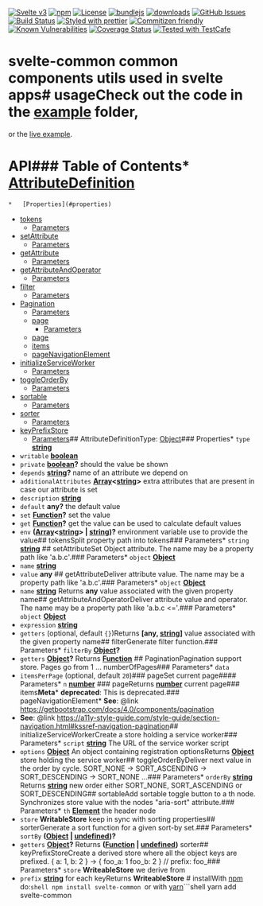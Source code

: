 [![Svelte v3](https://img.shields.io/badge/svelte-v3-orange.svg)](https://svelte.dev)
[![npm](https://img.shields.io/npm/v/svelte-common.svg)](https://www.npmjs.com/package/svelte-common)
[![License](https://img.shields.io/badge/License-BSD%203--Clause-blue.svg)](https://opensource.org/licenses/BSD-3-Clause)
[![bundlejs](https://deno.bundlejs.com/?q=svelte-common\&badge=detailed)](https://bundlejs.com/?q=svelte-common)
[![downloads](http://img.shields.io/npm/dm/svelte-common.svg?style=flat-square)](https://npmjs.org/package/svelte-common)
[![GitHub Issues](https://img.shields.io/github/issues/arlac77/svelte-common.svg?style=flat-square)](https://github.com/arlac77/svelte-common/issues)
[![Build Status](https://img.shields.io/endpoint.svg?url=https%3A%2F%2Factions-badge.atrox.dev%2Farlac77%2Fsvelte-common%2Fbadge\&style=flat)](https://actions-badge.atrox.dev/arlac77/svelte-common/goto)
[![Styled with prettier](https://img.shields.io/badge/styled_with-prettier-ff69b4.svg)](https://github.com/prettier/prettier)
[![Commitizen friendly](https://img.shields.io/badge/commitizen-friendly-brightgreen.svg)](http://commitizen.github.io/cz-cli/)
[![Known Vulnerabilities](https://snyk.io/test/github/arlac77/svelte-common/badge.svg)](https://snyk.io/test/github/arlac77/svelte-common)
[![Coverage Status](https://coveralls.io/repos/arlac77/svelte-common/badge.svg)](https://coveralls.io/github/arlac77/svelte-common)
[![Tested with TestCafe](https://img.shields.io/badge/tested%20with-TestCafe-2fa4cf.svg)](https://github.com/DevExpress/testcafe)
# svelte-common common components utils used in svelte apps# usageCheck out the code in the [example](/example) folder,
or the [live example](https://arlac77.github.io/components/svelte-common/example/index.html).


# API<!-- Generated by documentation.js. Update this documentation by updating the source code. -->### Table of Contents*   [AttributeDefinition](#attributedefinition)
    *   [Properties](#properties)
*   [tokens](#tokens)
    *   [Parameters](#parameters)
*   [setAttribute](#setattribute)
    *   [Parameters](#parameters-1)
*   [getAttribute](#getattribute)
    *   [Parameters](#parameters-2)
*   [getAttributeAndOperator](#getattributeandoperator)
    *   [Parameters](#parameters-3)
*   [filter](#filter)
    *   [Parameters](#parameters-4)
*   [Pagination](#pagination)
    *   [Parameters](#parameters-5)
    *   [page](#page)
        *   [Parameters](#parameters-6)
    *   [page](#page-1)
    *   [items](#items)
    *   [pageNavigationElement](#pagenavigationelement)
*   [initializeServiceWorker](#initializeserviceworker)
    *   [Parameters](#parameters-7)
*   [toggleOrderBy](#toggleorderby)
    *   [Parameters](#parameters-8)
*   [sortable](#sortable)
    *   [Parameters](#parameters-9)
*   [sorter](#sorter)
    *   [Parameters](#parameters-10)
*   [keyPrefixStore](#keyprefixstore)
    *   [Parameters](#parameters-11)## AttributeDefinitionType: [Object](https://developer.mozilla.org/docs/Web/JavaScript/Reference/Global_Objects/Object)### Properties*   `type` **[string](https://developer.mozilla.org/docs/Web/JavaScript/Reference/Global_Objects/String)**&#x20;
*   `writable` **[boolean](https://developer.mozilla.org/docs/Web/JavaScript/Reference/Global_Objects/Boolean)**&#x20;
*   `private` **[boolean](https://developer.mozilla.org/docs/Web/JavaScript/Reference/Global_Objects/Boolean)?** should the value be shown
*   `depends` **[string](https://developer.mozilla.org/docs/Web/JavaScript/Reference/Global_Objects/String)?** name of an attribute we depend on
*   `additionalAttributes` **[Array](https://developer.mozilla.org/docs/Web/JavaScript/Reference/Global_Objects/Array)<[string](https://developer.mozilla.org/docs/Web/JavaScript/Reference/Global_Objects/String)>** extra attributes that are present in case our attribute is set
*   `description` **[string](https://developer.mozilla.org/docs/Web/JavaScript/Reference/Global_Objects/String)**&#x20;
*   `default` **any?** the default value
*   `set` **[Function](https://developer.mozilla.org/docs/Web/JavaScript/Reference/Statements/function)?** set the value
*   `get` **[Function](https://developer.mozilla.org/docs/Web/JavaScript/Reference/Statements/function)?** get the value can be used to calculate default values
*   `env` **([Array](https://developer.mozilla.org/docs/Web/JavaScript/Reference/Global_Objects/Array)<[string](https://developer.mozilla.org/docs/Web/JavaScript/Reference/Global_Objects/String)> | [string](https://developer.mozilla.org/docs/Web/JavaScript/Reference/Global_Objects/String))?** environment variable use to provide the value## tokensSplit property path into tokens### Parameters*   `string` **[string](https://developer.mozilla.org/docs/Web/JavaScript/Reference/Global_Objects/String)**&#x20;## setAttributeSet Object attribute.
The name may be a property path like 'a.b.c'.### Parameters*   `object` **[Object](https://developer.mozilla.org/docs/Web/JavaScript/Reference/Global_Objects/Object)**&#x20;
*   `name` **[string](https://developer.mozilla.org/docs/Web/JavaScript/Reference/Global_Objects/String)**&#x20;
*   `value` **any**&#x20;## getAttributeDeliver attribute value.
The name may be a property path like 'a.b.c'.### Parameters*   `object` **[Object](https://developer.mozilla.org/docs/Web/JavaScript/Reference/Global_Objects/Object)**&#x20;
*   `name` **[string](https://developer.mozilla.org/docs/Web/JavaScript/Reference/Global_Objects/String)**&#x20;Returns **any** value associated with the given property name## getAttributeAndOperatorDeliver attribute value and operator.
The name may be a property path like 'a.b.c <='.### Parameters*   `object` **[Object](https://developer.mozilla.org/docs/Web/JavaScript/Reference/Global_Objects/Object)**&#x20;
*   `expression` **[string](https://developer.mozilla.org/docs/Web/JavaScript/Reference/Global_Objects/String)**&#x20;
*   `getters`   (optional, default `{}`)Returns **\[any, [string](https://developer.mozilla.org/docs/Web/JavaScript/Reference/Global_Objects/String)]** value associated with the given property name## filterGenerate filter function.### Parameters*   `filterBy` **[Object](https://developer.mozilla.org/docs/Web/JavaScript/Reference/Global_Objects/Object)?**&#x20;
*   `getters` **[Object](https://developer.mozilla.org/docs/Web/JavaScript/Reference/Global_Objects/Object)?**&#x20;Returns **[Function](https://developer.mozilla.org/docs/Web/JavaScript/Reference/Statements/function)** ## PaginationPagination support store.
Pages go from 1 ... numberOfPages### Parameters*   `data` &#x20;
*   `itemsPerPage`   (optional, default `20`)### pageSet current page#### Parameters*   `n` **[number](https://developer.mozilla.org/docs/Web/JavaScript/Reference/Global_Objects/Number)**&#x20;### pageReturns **[number](https://developer.mozilla.org/docs/Web/JavaScript/Reference/Global_Objects/Number)** current page### items**Meta***   **deprecated**: This is deprecated.### pageNavigationElement*   **See**: @link <https://getbootstrap.com/docs/4.0/components/pagination>
*   **See**: @link <https://a11y-style-guide.com/style-guide/section-navigation.html#kssref-navigation-pagination>## initializeServiceWorkerCreate a store holding a service worker### Parameters*   `script` **[string](https://developer.mozilla.org/docs/Web/JavaScript/Reference/Global_Objects/String)** The URL of the service worker script
*   `options` **[Object](https://developer.mozilla.org/docs/Web/JavaScript/Reference/Global_Objects/Object)** An object containing registration optionsReturns **[Object](https://developer.mozilla.org/docs/Web/JavaScript/Reference/Global_Objects/Object)** store holding the service worker## toggleOrderByDeliver next value in the order by cycle.
SORT\_NONE -> SORT\_ASCENDING -> SORT\_DESCENDING -> SORT\_NONE ...### Parameters*   `orderBy` **[string](https://developer.mozilla.org/docs/Web/JavaScript/Reference/Global_Objects/String)**&#x20;Returns **[string](https://developer.mozilla.org/docs/Web/JavaScript/Reference/Global_Objects/String)** new order either SORT\_NONE, SORT\_ASCENDING or SORT\_DESCENDING## sortableAdd sortable toggle button to a th node.
Synchronizes store value with the nodes "aria-sort" attribute.### Parameters*   `th` **[Element](https://developer.mozilla.org/docs/Web/API/Element)** the header node
*   `store` **WritableStore** keep in sync with sorting properties## sorterGenerate a sort function for a given sort-by set.### Parameters*   `sortBy` **([Object](https://developer.mozilla.org/docs/Web/JavaScript/Reference/Global_Objects/Object) | [undefined](https://developer.mozilla.org/docs/Web/JavaScript/Reference/Global_Objects/undefined))?**&#x20;
*   `getters` **[Object](https://developer.mozilla.org/docs/Web/JavaScript/Reference/Global_Objects/Object)?**&#x20;Returns **([Function](https://developer.mozilla.org/docs/Web/JavaScript/Reference/Statements/function) | [undefined](https://developer.mozilla.org/docs/Web/JavaScript/Reference/Global_Objects/undefined))** sorter## keyPrefixStoreCreate a derived store where all the object keys are prefixed.    { a: 1, b: 2 } -> { foo_a: 1 foo_b: 2 } // prefix: foo_### Parameters*   `store` **WriteableStore** we derive from
*   `prefix` **[string](https://developer.mozilla.org/docs/Web/JavaScript/Reference/Global_Objects/String)** for each keyReturns **WriteableStore** # installWith [npm](http://npmjs.org) do:```shell
npm install svelte-common
```or with [yarn](https://yarnpkg.com)```shell
yarn add svelte-common
```# licenseBSD-2-Clause
